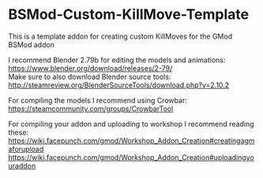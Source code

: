 # BSMod-Custom-KillMove-Template
This is a template addon for creating custom KillMoves for the GMod BSMod addon

I recommend Blender 2.79b for editing the models and animations: https://www.blender.org/download/releases/2-79/  
Make sure to also download Blender source tools: http://steamreview.org/BlenderSourceTools/download.php?v=2.10.2

For compiling the models I recommend using Crowbar: https://steamcommunity.com/groups/CrowbarTool

For compiling your addon and uploading to workshop I recommend reading these:  
https://wiki.facepunch.com/gmod/Workshop_Addon_Creation#creatingagmaforupload  
https://wiki.facepunch.com/gmod/Workshop_Addon_Creation#uploadingyouraddon  

